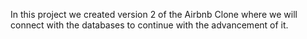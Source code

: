 In this project we created version 2 of the Airbnb Clone where we will connect with the databases to continue with the advancement of it.
